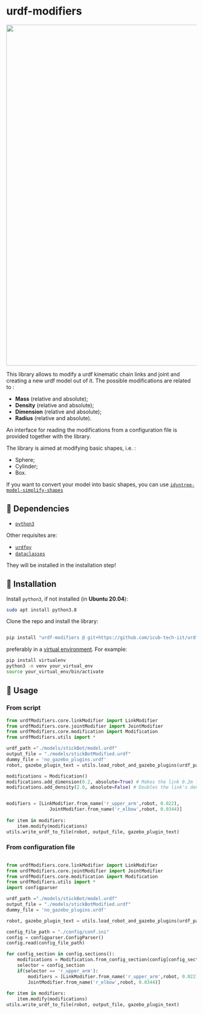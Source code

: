 # urdf-modifiers
<img src="https://user-images.githubusercontent.com/56030908/144103210-44302013-2d99-4b5b-99c1-cd36fa906dde.png" width="900">


This library allows to modify a urdf kinematic chain links and joint and creating a new  urdf model out of it. 
The possible modifications are related to : 
- **Mass** (relative and absolute);
- **Density** (relative and absolute);
- **Dimension** (relative and absolute);
- **Radius** (relative and absolute). 

An interface for reading the modifications from a configuration file is provided together with the library.

The library is aimed at modifying basic shapes, i.e. : 
- Sphere; 
- Cylinder; 
- Box.

If you want to convert your model into basic shapes, you can use [`idyntree-model-simplify-shapes`](https://github.com/robotology/idyntree#idyntree-model-simplify-shapes)
## :hammer: Dependencies

- [`python3`](https://wiki.python.org/moin/BeginnersGuide)

Other requisites are:

- [`urdfpy`](https://github.com/mmatl/urdfpy)
- [`dataclasses`](https://pypi.org/project/dataclasses/)

They will be installed in the installation step!

## :floppy_disk: Installation

Install `python3`, if not installed (in **Ubuntu 20.04**):

```bash
sudo apt install python3.8
```

Clone the repo and install the library:

```bash

pip install "urdf-modifiers @ git+https://github.com/icub-tech-iit/urdf-modifiers"

```

preferably in a [virtual environment](https://docs.python.org/3/library/venv.html#venv-def). For example:

```bash
pip install virtualenv
python3 -m venv your_virtual_env
source your_virtual_env/bin/activate
```

## :rocket: Usage

### From script

```python
from urdfModifiers.core.linkModifier import LinkModifier
from urdfModifiers.core.jointModifier import JointModifier
from urdfModifiers.core.modification import Modification
from urdfModifiers.utils import *

urdf_path ="./models/stickBot/model.urdf"
output_file = "./models/stickBotModified.urdf"
dummy_file = 'no_gazebo_plugins.urdf'
robot, gazebo_plugin_text = utils.load_robot_and_gazebo_plugins(urdf_path,dummy_file)

modifications = Modification()
modifications.add_dimension(0.2, absolute=True) # Makes the link 0.2m long
modifications.add_density(2.0, absolute=False) # Doubles the link's density


modifiers = [LinkModifier.from_name('r_upper_arm',robot, 0.022),
                JointModifier.from_name('r_elbow',robot, 0.0344)]
                
for item in modifiers:
    item.modify(modifications)
utils.write_urdf_to_file(robot, output_file, gazebo_plugin_text)  
```

### From configuration file 

```python

from urdfModifiers.core.linkModifier import LinkModifier
from urdfModifiers.core.jointModifier import JointModifier
from urdfModifiers.core.modification import Modification
from urdfModifiers.utils import *
import configparser

urdf_path ="./models/stickBot/model.urdf"
output_file = "./models/stickBotModified.urdf"
dummy_file = 'no_gazebo_plugins.urdf'

robot, gazebo_plugin_text = utils.load_robot_and_gazebo_plugins(urdf_path,dummy_file)

config_file_path = "./config/conf.ini"
config = configparser.ConfigParser()
config.read(config_file_path)

for config_section in config.sections():
    modifications = Modification.from_config_section(config[config_section])
    selector = config_section
    if(selector == 'r_upper_arm'):
        modifiers = [LinkModifier.from_name('r_upper_arm',robot, 0.022),
        JointModifier.from_name('r_elbow',robot, 0.0344)]
                        
for item in modifiers:
    item.modify(modifications)
utils.write_urdf_to_file(robot, output_file, gazebo_plugin_text)

```
